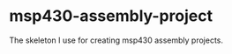 msp430-assembly-project
=======================

The skeleton I use for creating msp430 assembly projects.
